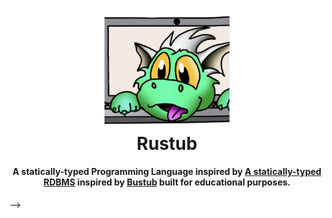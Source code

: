 <div id="top"></div>

<!-- PROJECT SHIELDS -->

<h1 align="center">
    <a href="https://github.com/pulanski/leafc"><img src="assets/img/logo.png" alt="Rustub logo" width="200" href></a>
    <br>
    Rustub
    <br>
</h1>


<h4 align="center">A statically-typed Programming Language inspired by <a href="


<!-- <h4 align="center">A statically-typed





 <a href="https://en.wikipedia.org/wiki/Relational_database_management_system" target="_blank">RDBMS</a>  inspired by <a href="https://github.com/cmu-db/bustub" target="_blank">Bustub</a> built for educational purposes.</h4> -->
